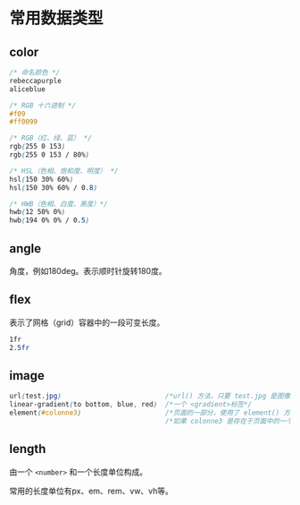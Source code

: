 # 常用数据类型

## color

```css
/* 命名颜色 */
rebeccapurple
aliceblue

/* RGB 十六进制 */
#f09
#ff0099

/* RGB（红、绿、蓝） */
rgb(255 0 153)
rgb(255 0 153 / 80%)

/* HSL（色相、饱和度、明度） */
hsl(150 30% 60%)
hsl(150 30% 60% / 0.8)

/* HWB（色相、白度、黑度）*/
hwb(12 50% 0%)
hwb(194 0% 0% / 0.5)
```

## angle

角度，例如180deg。表示顺时针旋转180度。

## flex

表示了网格（grid）容器中的一段可变长度。

```css
1fr
2.5fr
```

## image

```css
url(test.jpg)                          /*url() 方法，只要 test.jpg 是图像文件*/
linear-gradient(to bottom, blue, red)  /*一个 <gradient>标签*/
element(#colonne3)                     /*页面的一部分，使用了 element() 方法，/*
                                       /*如果 colonne3 是存在于页面中的一个元素 id 即可*/
```

## length

由一个 `<number>` 和一个长度单位构成。

常用的长度单位有px、em、rem、vw、vh等。

##